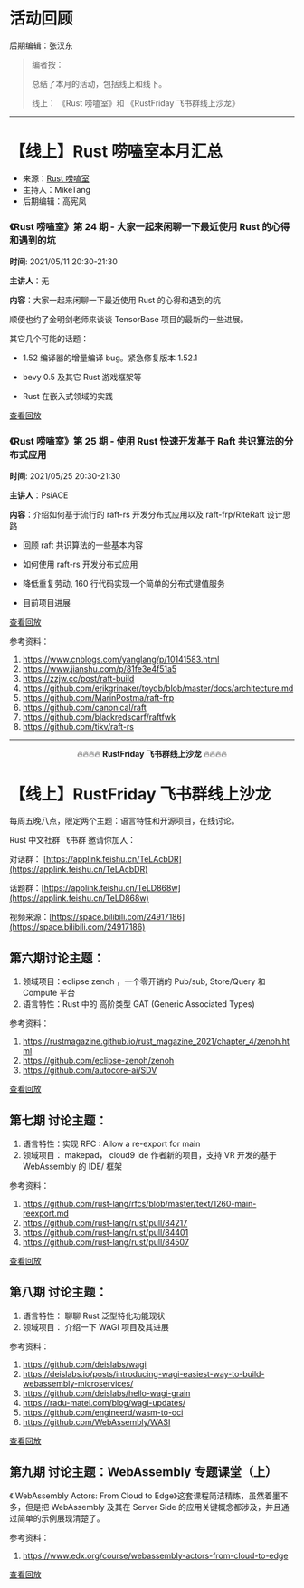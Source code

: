 # 活动回顾

后期编辑：张汉东

> 编者按：
>
> 总结了本月的活动，包括线上和线下。
>
> 线上： 《Rust 唠嗑室》和 《RustFriday 飞书群线上沙龙》

---

# 【线上】Rust 唠嗑室本月汇总

- 来源：[Rust 唠嗑室](https://space.bilibili.com/25566598/video)
- 主持人：MikeTang
- 后期编辑：高宪凤

### 《Rust 唠嗑室》第 24 期 - 大家一起来闲聊一下最近使用 Rust 的心得和遇到的坑

**时间**: 2021/05/11 20:30-21:30

**主讲人**：无

**内容**：大家一起来闲聊一下最近使用 Rust 的心得和遇到的坑

顺便也约了金明剑老师来谈谈 TensorBase 项目的最新的一些进展。

其它几个可能的话题：

- 1.52 编译器的增量编译 bug。紧急修复版本 1.52.1

- bevy 0.5 及其它 Rust 游戏框架等

- Rust 在嵌入式领域的实践

[查看回放](https://www.bilibili.com/video/BV1uo4y1m7vp)

### 《Rust 唠嗑室》第 25 期 - 使用 Rust 快速开发基于 Raft 共识算法的分布式应用

**时间**: 2021/05/25 20:30-21:30

**主讲人**：PsiACE

**内容**：介绍如何基于流行的 raft-rs 开发分布式应用以及 raft-frp/RiteRaft 设计思路

- 回顾 raft 共识算法的一些基本内容

- 如何使用 raft-rs 开发分布式应用

- 降低重复劳动, 160 行代码实现一个简单的分布式键值服务

- 目前项目进展

[查看回放](https://www.bilibili.com/video/BV1ZK4y1G7GR)

参考资料：

1. https://www.cnblogs.com/yanglang/p/10141583.html
2. https://www.jianshu.com/p/81fe3e4f51a5
3. https://zzjw.cc/post/raft-build
4. https://github.com/erikgrinaker/toydb/blob/master/docs/architecture.md
5. https://github.com/MarinPostma/raft-frp
6. https://github.com/canonical/raft
7. https://github.com/blackredscarf/raftfwk
8. https://github.com/tikv/raft-rs

---

<center> 🔥🔥🔥🔥 <strong>RustFriday 飞书群线上沙龙</strong> 🔥🔥🔥🔥 </center>

# 【线上】RustFriday 飞书群线上沙龙

每周五晚八点，限定两个主题：语言特性和开源项目，在线讨论。

Rust 中文社群 飞书群 邀请你加入：

对话群： [https://applink.feishu.cn/TeLAcbDR](https://applink.feishu.cn/TeLAcbDR)

话题群：[https://applink.feishu.cn/TeLD868w](https://applink.feishu.cn/TeLD868w)

视频来源：[https://space.bilibili.com/24917186](https://space.bilibili.com/24917186)

## 第六期讨论主题：

1. 领域项目：eclipse zenoh ，一个零开销的 Pub/sub, Store/Query 和 Compute 平台
2. 语言特性：Rust 中的 高阶类型 GAT (Generic Associated Types)

参考资料：

1. https://rustmagazine.github.io/rust_magazine_2021/chapter_4/zenoh.html
2. https://github.com/eclipse-zenoh/zenoh
3. https://github.com/autocore-ai/SDV

[查看回放](https://www.bilibili.com/video/BV1Hf4y1p7Pi)

## 第七期 讨论主题：

1. 语言特性：实现 RFC : Allow a re-export for main
2. 领域项目： makepad， cloud9 ide 作者新的项目，支持 VR 开发的基于 WebAssembly 的 IDE/ 框架

参考资料：

1. https://github.com/rust-lang/rfcs/blob/master/text/1260-main-reexport.md
2. https://github.com/rust-lang/rust/pull/84217
3. https://github.com/rust-lang/rust/pull/84401
4. https://github.com/rust-lang/rust/pull/84507

[查看回放](https://www.bilibili.com/video/BV1264y1C7cu)

## 第八期 讨论主题：

1. 语言特性： 聊聊 Rust 泛型特化功能现状
2. 领域项目： 介绍一下 WAGI 项目及其进展

参考资料：

1. https://github.com/deislabs/wagi
2. https://deislabs.io/posts/introducing-wagi-easiest-way-to-build-webassembly-microservices/
3. https://github.com/deislabs/hello-wagi-grain
4. https://radu-matei.com/blog/wagi-updates/
5. https://github.com/engineerd/wasm-to-oci
6. https://github.com/WebAssembly/WASI

[查看回放](https://www.bilibili.com/video/BV1m64y1C73P)

## 第九期 讨论主题：WebAssembly 专题课堂（上）

《 WebAssembly Actors: From Cloud to Edge》这套课程简洁精炼，虽然着墨不多，但是把 WebAssembly 及其在 Server Side 的应用关键概念都涉及，并且通过简单的示例展现清楚了。

参考资料：

1. https://www.edx.org/course/webassembly-actors-from-cloud-to-edge

[查看回放](https://www.bilibili.com/video/BV1B44y1r7HA)
